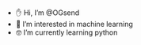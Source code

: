 - ✋ Hi, I’m @OGsend
- 🤑 I’m interested in machine learning
- 🤓 I’m currently learning python 


<!---
OGsend/OGsend is a ✨ special ✨ repository because its `README.md` (this file) appears on your GitHub profile.
You can click the Preview link to take a look at your changes.
--->
